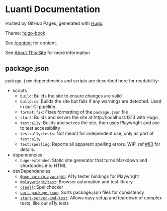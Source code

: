 # Luanti Documentation

Hosted by GitHub Pages, generated with [Hugo](https://gohugo.io/).

Theme: [hugo-book](https://themes.gohugo.io/themes/hugo-book/)

See [/content](/content/) for content.

See [About This Site](content/about-this-site/_index.md) for more information

## package.json

`package.json` dependencies and scripts are described here for readability:

- scripts
  - `build`: Builds the site to ensure changes are valid
  - `build:ci`: Builds the site but fails if any warnings are detected. Used in our CI pipeline.
  - `format:fix`: Fixes formatting of the `package.json` file
  - `start`: Builds and serves the site at http://localhost:1313 with Hugo.
  - `test:a11y`: Builds and serves the site, then uses Playwright and axe to test accessibility
  - `test:a11y:tests`: Not meant for independent use, only as part of `test:a11y`
  - `test:spelling`: Reports all apparent spelling errors. WIP, ref [#83](https://github.com/luanti-org/dev.luanti.org/issues/83) for details.
- dependencies
  - `hugo-extended`: Static site generator that turns Markdown and shortcodes into HTML
- devDependencies
  - [`@axe-core/playwright`](https://npmjs.com/package/@axe-core/playwright): A11y tester bindings for Playwright
  - [`@playwright/test`](https://npmjs.com/package/@playwright/test): Browser automation and test library
  - [`cspell`](https://npmjs.com/package/cspell): Spellchecker
  - [`sort-package-json`](https://npmjs.com/package/sort-package-json): Sorts package.json files for consistency
  - [`start-server-and-test`](https://npmjs.com/package/start-server-and-test): Allows easy setup and teardown of complex tests, like our a11y tests
